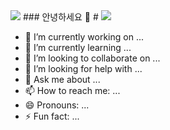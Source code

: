 <img src="https://capsule-render.vercel.app/api?type=waving&color=F5AAAA&height=220&section=header&text=Hello,%202024!!&fontSize=40&fontColor=f6f6f6&stroke=353535&strokeWidth=1.5&desc=I'm%20JaeSik&descAlignY=65&descAlign=60" />
### 안녕하세요 👋
#
<img src="https://github-readme-stats.vercel.app/api/top-langs/?username=sikkkkkw&layout=compact&theme=dracula" style="max-width: 100%;">



- 🔭 I’m currently working on ...
- 🌱 I’m currently learning ...
- 👯 I’m looking to collaborate on ...
- 🤔 I’m looking for help with ...
- 💬 Ask me about ...
- 📫 How to reach me: ...
- 😄 Pronouns: ...
- ⚡ Fun fact: ...


